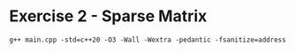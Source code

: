 # Exercise 2 - Sparse Matrix

```
g++ main.cpp -std=c++20 -O3 -Wall -Wextra -pedantic -fsanitize=address
```